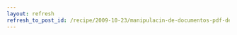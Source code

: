 ```yaml
---
layout: refresh
refresh_to_post_id: /recipe/2009-10-23/manipulacin-de-documentos-pdf-desde-python-con-pypdf.html
---
```

